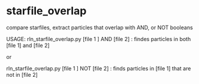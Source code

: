# starfile_overlap
compare starfiles, extract particles that overlap with AND, or NOT booleans


USAGE:
rln_starfile_overlap.py [file 1 ] AND [file 2]  : findes particles in both [file 1] and [file 2]

or

rln_starfile_overlap.py [file 1 ] NOT [file 2] : finds particles in [file 1] that are not in [file 2]

